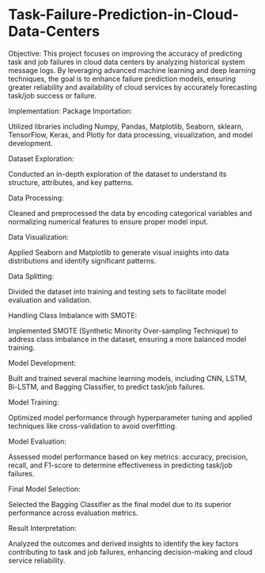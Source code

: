 # Task-Failure-Prediction-in-Cloud-Data-Centers

Objective:
This project focuses on improving the accuracy of predicting task and job failures in cloud data centers by analyzing historical system message logs. By leveraging advanced machine learning and deep learning techniques, the goal is to enhance failure prediction models, ensuring greater reliability and availability of cloud services by accurately forecasting task/job success or failure.

Implementation:
Package Importation:

Utilized libraries including Numpy, Pandas, Matplotlib, Seaborn, sklearn, TensorFlow, Keras, and Plotly for data processing, visualization, and model development.

Dataset Exploration:

Conducted an in-depth exploration of the dataset to understand its structure, attributes, and key patterns.

Data Processing:

Cleaned and preprocessed the data by encoding categorical variables and normalizing numerical features to ensure proper model input.

Data Visualization:

Applied Seaborn and Matplotlib to generate visual insights into data distributions and identify significant patterns.

Data Splitting:

Divided the dataset into training and testing sets to facilitate model evaluation and validation.

Handling Class Imbalance with SMOTE:

Implemented SMOTE (Synthetic Minority Over-sampling Technique) to address class imbalance in the dataset, ensuring a more balanced model training.

Model Development:

Built and trained several machine learning models, including CNN, LSTM, Bi-LSTM, and Bagging Classifier, to predict task/job failures.

Model Training:

Optimized model performance through hyperparameter tuning and applied techniques like cross-validation to avoid overfitting.

Model Evaluation:

Assessed model performance based on key metrics: accuracy, precision, recall, and F1-score to determine effectiveness in predicting task/job failures.

Final Model Selection:

Selected the Bagging Classifier as the final model due to its superior performance across evaluation metrics.

Result Interpretation:

Analyzed the outcomes and derived insights to identify the key factors contributing to task and job failures, enhancing decision-making and cloud service reliability.
